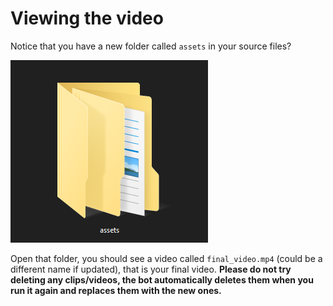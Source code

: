 # Viewing the video

Notice that you have a new folder called `assets` in your source files?&#x20;

![](<.gitbook/assets/image (7).png>)

Open that folder, you should see a video called `final_video.mp4` (could be a different name if updated), that is your final video. **Please do not try deleting any clips/videos, the bot automatically deletes them when you run it again and replaces them with the new ones.**
